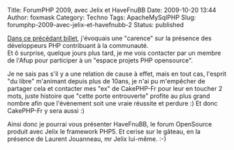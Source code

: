 Title: ForumPHP 2009, avec Jelix et HaveFnuBB
Date: 2009-10-20 13:44
Author: foxmask
Category: Techno
Tags: ApacheMySqlPHP
Slug: forumphp-2009-avec-jelix-et-havefnubb-2
Status: published

[Dans ce précédant
billet](/post/2009/08/28/AFUP-et-les-Forums-PHP-pour-tous), j'évoquais
une "carence" sur la présence des développeurs PHP contribuant à la
communauté.  
Et ô surprise, quelque jours plus tard, je me vois contacter par un
membre de l'Afup pour participer à un "espace projets PHP opensource".

Je ne sais pas s'il y a une relation de cause à effet, mais en tout cas,
l'esprit "du libre" m'animant depuis plus de 10ans, je n'ai pu
m'empêcher de partager cela et contacter mes "ex" de CakePHP-Fr pour
leur en toucher 2 mots, juste histoire que "cette porte entrouverte"
profite au plus grand nombre afin que l'évènement soit une vraie
réussite et perdure :) Et donc CakePHP-Fr y sera aussi :)

Ainsi donc je pourrai vous présenter HaveFnuBB, le forum OpenSource
produit avec Jelix le framework PHP5. Et cerise sur le gâteau, en la
présence de Laurent Jouanneau, mr Jelix lui-même. :-)

